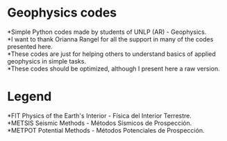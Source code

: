 # Geophysics codes <br/>

*Simple Python codes made by students of UNLP (AR) - Geophysics.<br/>
*I want to thank Orianna Rangel for all the support in many of the codes presented here.<br/>
*These codes are just for helping others to understand basics of applied geophysics in simple tasks.<br/>
*These codes should be optimized, although I present here a raw version.<br/>

# Legend<br/>

*FIT Physics of the Earth's Interior - Física del Interior Terrestre.<br/>
*METSIS Seismic Methods - Métodos Sísmicos de Prospección.<br/>
*METPOT Potential Methods - Métodos Potenciales de Prospección.<br/>
